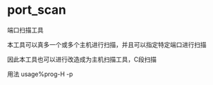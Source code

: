 # port_scan
端口扫描工具

本工具可以真多一个或多个主机进行扫描，并且可以指定特定端口进行扫描

因此本工具也可以进行改造成为主机扫描工具，C段扫描

用法
	usage%prog-H -p
